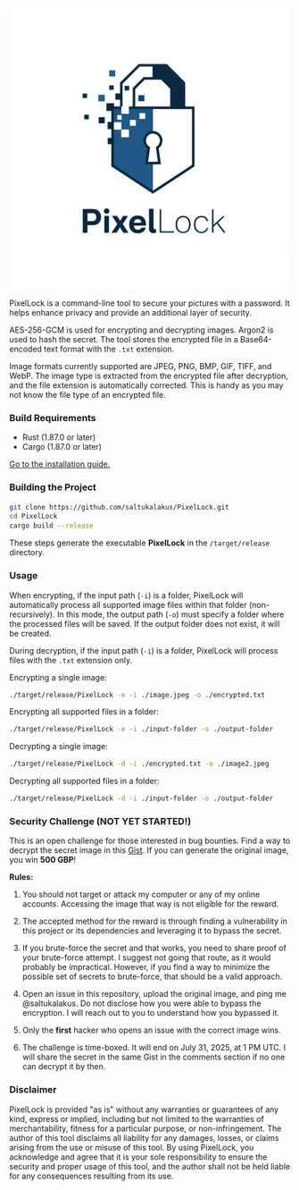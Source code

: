 ![PixelLock](https://github.com/saltukalakus/PixelLock/blob/main/PixelLock.jpeg)

PixelLock is a command-line tool to secure your pictures with a password. It helps enhance privacy and provide an additional layer of security.

AES-256-GCM is used for encrypting and decrypting images. Argon2 is used to hash the secret. The tool stores the encrypted file in a Base64-encoded text format with the `.txt` extension.

Image formats currently supported are JPEG, PNG, BMP, GIF, TIFF, and WebP. The image type is extracted from the encrypted file after decryption, and the file extension is automatically corrected. This is handy as you may not know the file type of an encrypted file.

### Build Requirements
- Rust (1.87.0 or later)
- Cargo (1.87.0 or later)

[Go to the installation guide.](https://www.rust-lang.org/learn/get-started)

### Building the Project

   ```bash
   git clone https://github.com/saltukalakus/PixelLock.git
   cd PixelLock
   cargo build --release
   ```

These steps generate the executable **PixelLock** in the `/target/release` directory.

### Usage

When encrypting, if the input path (`-i`) is a folder, PixelLock will automatically process all supported image files within that folder (non-recursively). In this mode, the output path (`-o`) must specify a folder where the processed files will be saved. If the output folder does not exist, it will be created.

During decryption, if the input path (`-i`) is a folder, PixelLock will process files with the `.txt` extension only.

Encrypting a single image:
```bash
./target/release/PixelLock -e -i ./image.jpeg -o ./encrypted.txt
```

Encrypting all supported files in a folder:
```bash
./target/release/PixelLock -e -i ./input-folder -o ./output-folder
```

Decrypting a single image:
```bash
./target/release/PixelLock -d -i ./encrypted.txt -o ./image2.jpeg
```

Decrypting all supported files in a folder:
```bash
./target/release/PixelLock -d -i ./input-folder -o ./output-folder
```

### Security Challenge (NOT YET STARTED!)

This is an open challenge for those interested in bug bounties. Find a way to decrypt the secret image in this [Gist](). If you can generate the original image, you win **500 GBP**!

**Rules:**

1. You should not target or attack my computer or any of my online accounts. Accessing the image that way is not eligible for the reward.

2. The accepted method for the reward is through finding a vulnerability in this project or its dependencies and leveraging it to bypass the secret. 

3. If you brute-force the secret and that works, you need to share proof of your brute-force attempt. I suggest not going that route, as it would probably be impractical. However, if you find a way to minimize the possible set of secrets to brute-force, that should be a valid approach.

4. Open an issue in this repository, upload the original image, and ping me @saltukalakus. Do not disclose how you were able to bypass the encryption. I will reach out to you to understand how you bypassed it.

5. Only the **first** hacker who opens an issue with the correct image wins.

6. The challenge is time-boxed. It will end on July 31, 2025, at 1 PM UTC. I will share the secret in the same Gist in the comments section if no one can decrypt it by then.

### Disclaimer 

PixelLock is provided "as is" without any warranties or guarantees of any kind, express or implied, including but not limited to the warranties of merchantability, fitness for a particular purpose, or non-infringement. The author of this tool disclaims all liability for any damages, losses, or claims arising from the use or misuse of this tool. By using PixelLock, you acknowledge and agree that it is your sole responsibility to ensure the security and proper usage of this tool, and the author shall not be held liable for any consequences resulting from its use.
